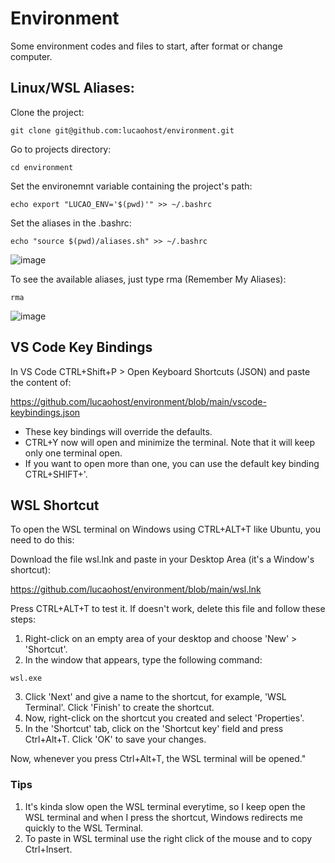 # Environment
Some environment codes and files to start, after format or change computer.

## Linux/WSL Aliases:
Clone the project:

```
git clone git@github.com:lucaohost/environment.git
```
Go to projects directory:
```
cd environment
```
Set the environemnt variable containing the project's path:
```
echo export "LUCAO_ENV='$(pwd)'" >> ~/.bashrc
```
Set the aliases in the .bashrc:
```
echo "source $(pwd)/aliases.sh" >> ~/.bashrc
```
![image](https://github.com/lucaohost/environment/assets/31621714/b0e384df-02a1-4674-9b91-9d84c75ca4cc)

To see the available aliases, just type rma (Remember My Aliases):

```
rma
```
![image](https://github.com/lucaohost/environment/assets/31621714/c5b3344f-9485-4907-9b1d-86244e78d648)

## VS Code Key Bindings
In VS Code CTRL+Shift+P > Open Keyboard Shortcuts (JSON) and paste the content of:

https://github.com/lucaohost/environment/blob/main/vscode-keybindings.json

* These key bindings will override the defaults.
* CTRL+Y now will open and minimize the terminal. Note that it will keep only one terminal open.
* If you want to open more than one, you can use the default key binding CTRL+SHIFT+'.

## WSL Shortcut
To open the WSL terminal on Windows using CTRL+ALT+T like Ubuntu, you need to do this:

Download the file wsl.lnk and paste in your Desktop Area (it's a Window's shortcut):

https://github.com/lucaohost/environment/blob/main/wsl.lnk

Press CTRL+ALT+T to test it. If doesn't work, delete this file and follow these steps:

1. Right-click on an empty area of your desktop and choose 'New' > 'Shortcut'.
2. In the window that appears, type the following command:

```
wsl.exe
```

3. Click 'Next' and give a name to the shortcut, for example, 'WSL Terminal'. Click 'Finish' to create the shortcut.
4. Now, right-click on the shortcut you created and select 'Properties'.
5. In the 'Shortcut' tab, click on the 'Shortcut key' field and press Ctrl+Alt+T. Click 'OK' to save your changes.
   
Now, whenever you press Ctrl+Alt+T, the WSL terminal will be opened."

### Tips
1. It's kinda slow open the WSL terminal everytime, so I keep open the WSL terminal and when I press the shortcut,
   Windows redirects me quickly to the WSL Terminal.
3. To paste in WSL terminal use the right click of the mouse and to copy Ctrl+Insert.








